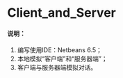 Client_and_Server
=================

#### 说明：

1. 编写使用IDE：Netbeans 6.5；
2. 本地模拟“客户端”和“服务器端”；
3. 客户端与服务器端模拟对话。
